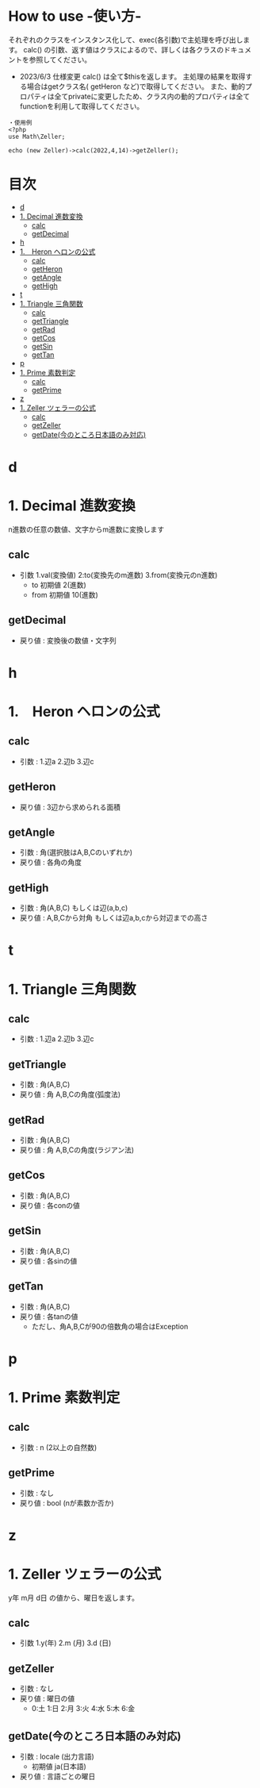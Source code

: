 # How to use -使い方- <!-- omit in toc -->
それぞれのクラスをインスタンス化して、exec(各引数)で主処理を呼び出します。
calc() の引数、返す値はクラスによるので、詳しくは各クラスのドキュメントを参照してください。
- 2023/6/3 仕様変更
calc() は全て$thisを返します。
主処理の結果を取得する場合はgetクラス名( getHeron など)で取得してください。
また、動的プロパティは全てprivateに変更したため、クラス内の動的プロパティは全てfunctionを利用して取得してください。
```
・使用例
<?php
use Math\Zeller;

echo (new Zeller)->calc(2022,4,14)->getZeller();
```

# 目次 <!-- omit in toc -->
- [d](#d)
- [1. Decimal 進数変換](#1-decimal-進数変換)
  - [calc](#calc)
  - [getDecimal](#getdecimal)
- [h](#h)
- [1.　Heron ヘロンの公式](#1heron-ヘロンの公式)
  - [calc](#calc-1)
  - [getHeron](#getheron)
  - [getAngle](#getangle)
  - [getHigh](#gethigh)
- [t](#t)
- [1. Triangle 三角関数](#1-triangle-三角関数)
  - [calc](#calc-2)
  - [getTriangle](#gettriangle)
  - [getRad](#getrad)
  - [getCos](#getcos)
  - [getSin](#getsin)
  - [getTan](#gettan)
- [p](#p)
- [1. Prime 素数判定](#1-prime-素数判定)
  - [calc](#calc-3)
  - [getPrime](#getprime)
- [z](#z)
- [1. Zeller ツェラーの公式](#1-zeller-ツェラーの公式)
  - [calc](#calc-4)
  - [getZeller](#getzeller)
  - [getDate(今のところ日本語のみ対応)](#getdate今のところ日本語のみ対応)

# d
# 1. Decimal 進数変換
n進数の任意の数値、文字からm進数に変換します
## calc
- 引数 1.val(変換値) 2:to(変換先のm進数) 3.from(変換元のn進数)
  - to 初期値 2(進数)
  - from 初期値 10(進数)
## getDecimal
- 戻り値 : 変換後の数値・文字列

# h
# 1.　Heron ヘロンの公式
## calc
- 引数 : 1.辺a 2.辺b 3.辺c
## getHeron
- 戻り値 : 3辺から求められる面積
## getAngle
- 引数 : 角(選択肢はA,B,Cのいずれか)
- 戻り値 : 各角の角度
## getHigh
- 引数 : 角(A,B,C) もしくは辺(a,b,c)
- 戻り値 : A,B,Cから対角 もしくは辺a,b,cから対辺までの高さ

# t
# 1. Triangle 三角関数
## calc
- 引数 : 1.辺a 2.辺b 3.辺c
## getTriangle
- 引数 : 角(A,B,C)
- 戻り値 : 角 A,B,Cの角度(弧度法)
## getRad
- 引数 : 角(A,B,C)
- 戻り値 : 角 A,B,Cの角度(ラジアン法)
## getCos
- 引数 : 角(A,B,C)
- 戻り値 : 各conの値
## getSin
- 引数 : 角(A,B,C)
- 戻り値 : 各sinの値
## getTan
- 引数 : 角(A,B,C)
- 戻り値 : 各tanの値
  - ただし、角A,B,Cが90の倍数角の場合はException

# p
# 1. Prime 素数判定
## calc
- 引数 : n (2以上の自然数)
## getPrime
- 引数 : なし
- 戻り値 : bool (nが素数か否か)

# z
# 1. Zeller ツェラーの公式
y年 m月 d日 の値から、曜日を返します。
## calc
- 引数 1.y(年) 2.m (月) 3.d (日)
## getZeller
- 引数 : なし
- 戻り値 : 曜日の値
  - 0:土 1:日 2:月 3:火 4:水 5:木 6:金
## getDate(今のところ日本語のみ対応)
- 引数 : locale (出力言語)
  - 初期値 ja(日本語)
- 戻り値 : 言語ごとの曜日
